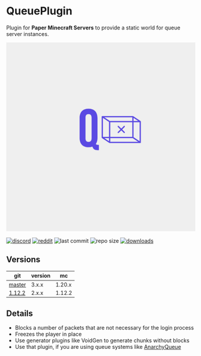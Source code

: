 # QueuePlugin

Plugin for **Paper Minecraft Servers** to provide a static world for queue server instances.

![logo](https://github.com/zeroBzeroT/QueuePlugin/blob/master/logo.jpg?raw=true)

[![discord](https://img.shields.io/discord/895546064260718622?logo=discord)](https://discord.0b0t.org)
[![reddit](https://img.shields.io/reddit/subreddit-subscribers/0b0t)](https://old.reddit.com/r/0b0t/)
![last commit](https://img.shields.io/github/last-commit/zeroBzeroT/QueuePlugin)
![repo size](https://img.shields.io/github/languages/code-size/zeroBzeroT/QueuePlugin.svg?label=repo%20size)
[![downloads](https://img.shields.io/github/downloads/zeroBzeroT/QueuePlugin/total)](https://github.com/zeroBzeroT/QueuePlugin/releases)

## Versions

| git                                                                   | version | mc     |
|-----------------------------------------------------------------------|---------|--------|
| [master](https://github.com/zeroBzeroT/QueueServerPlugin/tree/master) | 3.x.x   | 1.20.x |
| [1.12.2](https://github.com/zeroBzeroT/QueueServerPlugin/tree/1.12.2) | 2.x.x   | 1.12.2 |

## Details

- Blocks a number of packets that are not necessary for the login process
- Freezes the player in place
- Use generator plugins like VoidGen to generate chunks without blocks
- Use that plugin, if you are using queue systems like [AnarchyQueue](https://github.com/zeroBzeroT/AnarchyQueue/)
